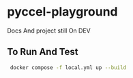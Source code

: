 

# pyccel-playground

Docs And project still On DEV
## To Run And Test
```bash
 docker compose -f local.yml up --build
```
